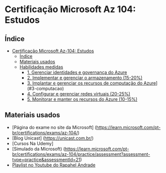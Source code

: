 # Certificação Microsoft Az 104: Estudos 
  
 ## Índice 
 - [Certificação Microsoft Az-104: Estudos](#certificação-microsoft-az-104-estudos) 
   - [Índice](#índice) 
   - [Materiais usados](#materiais-usados) 
   - [Habilidades medidas](#habilidades-medidas) 
     - [1. Gerenciar identidades e governança do Azure](15%-20%) 
     - [2. Implementar e gerenciar o armazenamento (15-20%)](#2-armazenamento) 
     - [3. Implantar e gerenciar os recursos de computação do Azure](20-25%)](#3-computacao) 
     - [4. Configurar e gerenciar redes virtuais (20-25%)](#4redes-virtuais) 
     - [5. Monitorar e manter os recursos do Azure (10-15%)](#5-monitoramento)
  
 ## Materiais usados 
 - [Página do exame no site da Microsoft] (https://learn.microsoft.com/pt-br/certifications/exams/az-104/) 
 - [Blog Unicast] (https://unicast.com.br/) 
 - [Cursos Na Udemy]
 - [Simulado da Microsoft) (https://learn.microsoft.com/pt-br/certifications/exams/az-104/practice/assessment?assessment-type=practice&assessmentId=21)
 - [Playlist no Youtube do Rapahel Andrade](https://youtube.com/playlist?list=PLRDE_Sn9kWTMi2UtSc4TzAQnWUTWTqrrR) 
